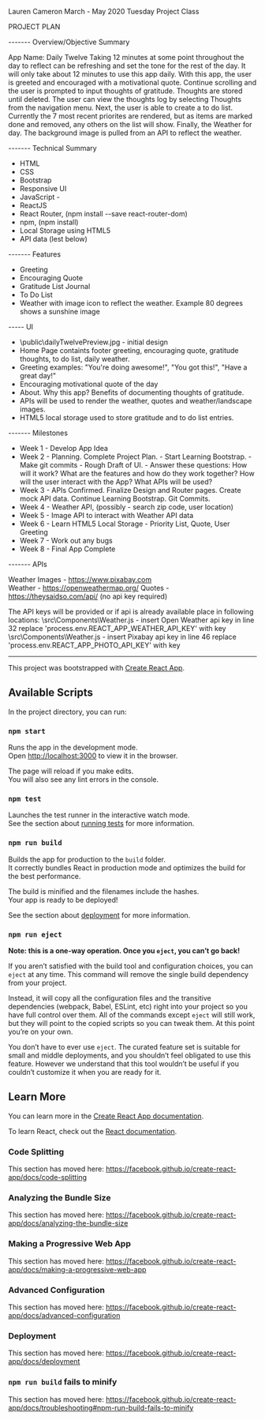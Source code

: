 Lauren Cameron
March - May 2020
Tuesday Project Class

PROJECT PLAN

------- Overview/Objective Summary

App Name: Daily Twelve
Taking 12 minutes at some point throughout the day to reflect can be refreshing and set the tone for the rest of the day.
It will only take about 12 minutes to use this app daily.
With this app, the user is greeted and encouraged with a motivational quote.
Continue scrolling and the user is prompted to input thoughts of gratitude.
Thoughts are stored until deleted. The user can view the thoughts log by selecting Thoughts from the navigation menu.
Next, the user is able to create a to do list.
Currently the 7 most recent priorites are rendered, but as items are marked done and removed, any others on the list will show.
Finally, the Weather for day. The background image is pulled from an API to reflect the weather.


------- Technical Summary

- HTML
- CSS
- Bootstrap
- Responsive UI
- JavaScript - 
- ReactJS
- React Router, (npm install --save react-router-dom)
- npm, (npm install)
- Local Storage using HTML5
- API data (lest below)


------- Features

- Greeting
- Encouraging Quote
- Gratitude List Journal
- To Do List
- Weather with image icon to reflect the weather. Example 80 degrees shows a sunshine image


----- UI

- \public\dailyTwelvePreview.jpg - initial design
- Home Page containts footer greeting, encouraging quote, gratitude thoughts, to do list, daily weather.
- Greeting examples: "You're doing awesome!", "You got this!", "Have a great day!"
- Encouraging motivational quote of the day
- About. Why this app? Benefits of documenting thoughts of gratitude.
- APIs will be used to render the weather, quotes and weather/landscape images.
- HTML5 local storage used to store gratitude and to do list entries.

------- Milestones
* Week 1 - Develop App Idea
* Week 2 - Planning. Complete Project Plan. 
         - Start Learning Bootstrap. 
         - Make git commits
         - Rough Draft of UI.
         - Answer these questions: How will it work? What are the features and how do they work together? 
           How will the user interact with the App? What APIs will be used?
* Week 3 - APIs Confirmed. Finalize Design and Router pages. Create mock API data. Continue Learning Bootstrap. Git Commits.
* Week 4 - Weather API, (possibly - search zip code, user location)
* Week 5 - Image API to interact with Weather API data
* Week 6 - Learn HTML5 Local Storage - Priority List, Quote, User Greeting
* Week 7 - Work out any bugs
* Week 8 - Final App Complete

------- APIs

Weather Images - https://www.pixabay.com          
Weather - https://openweathermap.org/
Quotes - https://theysaidso.com/api/ (no api key required)

The API keys will be provided or if api is already available place in following locations:
\src\Components\Weather.js - insert Open Weather api key in line 32 replace 'process.env.REACT_APP_WEATHER_API_KEY' with key
\src\Components\Weather.js - insert Pixabay api key in line 46 replace 'process.env.REACT_APP_PHOTO_API_KEY' with key

--------------------------------------------------------

This project was bootstrapped with [Create React App](https://github.com/facebook/create-react-app).

## Available Scripts

In the project directory, you can run:

### `npm start`

Runs the app in the development mode.<br />
Open [http://localhost:3000](http://localhost:3000) to view it in the browser.

The page will reload if you make edits.<br />
You will also see any lint errors in the console.

### `npm test`

Launches the test runner in the interactive watch mode.<br />
See the section about [running tests](https://facebook.github.io/create-react-app/docs/running-tests) for more information.

### `npm run build`

Builds the app for production to the `build` folder.<br />
It correctly bundles React in production mode and optimizes the build for the best performance.

The build is minified and the filenames include the hashes.<br />
Your app is ready to be deployed!

See the section about [deployment](https://facebook.github.io/create-react-app/docs/deployment) for more information.

### `npm run eject`

**Note: this is a one-way operation. Once you `eject`, you can’t go back!**

If you aren’t satisfied with the build tool and configuration choices, you can `eject` at any time. This command will remove the single build dependency from your project.

Instead, it will copy all the configuration files and the transitive dependencies (webpack, Babel, ESLint, etc) right into your project so you have full control over them. All of the commands except `eject` will still work, but they will point to the copied scripts so you can tweak them. At this point you’re on your own.

You don’t have to ever use `eject`. The curated feature set is suitable for small and middle deployments, and you shouldn’t feel obligated to use this feature. However we understand that this tool wouldn’t be useful if you couldn’t customize it when you are ready for it.

## Learn More

You can learn more in the [Create React App documentation](https://facebook.github.io/create-react-app/docs/getting-started).

To learn React, check out the [React documentation](https://reactjs.org/).

### Code Splitting

This section has moved here: https://facebook.github.io/create-react-app/docs/code-splitting

### Analyzing the Bundle Size

This section has moved here: https://facebook.github.io/create-react-app/docs/analyzing-the-bundle-size

### Making a Progressive Web App

This section has moved here: https://facebook.github.io/create-react-app/docs/making-a-progressive-web-app

### Advanced Configuration

This section has moved here: https://facebook.github.io/create-react-app/docs/advanced-configuration

### Deployment

This section has moved here: https://facebook.github.io/create-react-app/docs/deployment

### `npm run build` fails to minify

This section has moved here: https://facebook.github.io/create-react-app/docs/troubleshooting#npm-run-build-fails-to-minify
